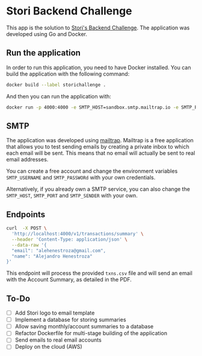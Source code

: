 # Stori Backend Challenge

This app is the solution to [Stori's Backend Challenge](Tech_Challenge_-_Software_Engineer.pdf). The application was developed using Go and Docker.

## Run the application

In order to run this application, you need to have Docker installed. You can build the application with the following command:

```sh
docker build --label storichallenge .
```

And then you can run the application with:

```sh
docker run -p 4000:4000 -e SMTP_HOST=sandbox.smtp.mailtrap.io -e SMTP_PORT=2525 -e SMTP_USERNAME=<your-username> -e SMTP_PASSWORD=<your-password> -e SMTP_SENDER="Stori Test <no-reply@storitest.com>" storichallenge
```

## SMTP

The application was developed using [mailtrap](https://mailtrap.io). Mailtrap is a free application that allows you to test sending emails by creating a private inbox to which each email will be sent. This means that no email will actually be sent to real email addresses.

You can create a free account and change the environment variables `SMTP_USERNAME` and `SMTP_PASSWORd` with your own credentials.

Alternatively, if you already own a SMTP service, you can also change the `SMTP_HOST`, `SMTP_PORT` and `SMTP_SENDER` with your own.

## Endpoints

```sh
curl  -X POST \
  'http://localhost:4000/v1/transactions/summary' \
  --header 'Content-Type: application/json' \
  --data-raw '{
  "email": "alehenestroza@gmail.com",
  "name": "Alejandro Henestroza"
}'
```

This endpoint will process the provided `txns.csv` file and will send an email with the Account Summary, as detailed in the PDF.

## To-Do

-   [ ] Add Stori logo to email template
-   [ ] Implement a database for storing summaries
-   [ ] Allow saving monthly/account summaries to a database
-   [ ] Refactor Dockerfile for multi-stage building of the application
-   [ ] Send emails to real email accounts
-   [ ] Deploy on the cloud (AWS)
